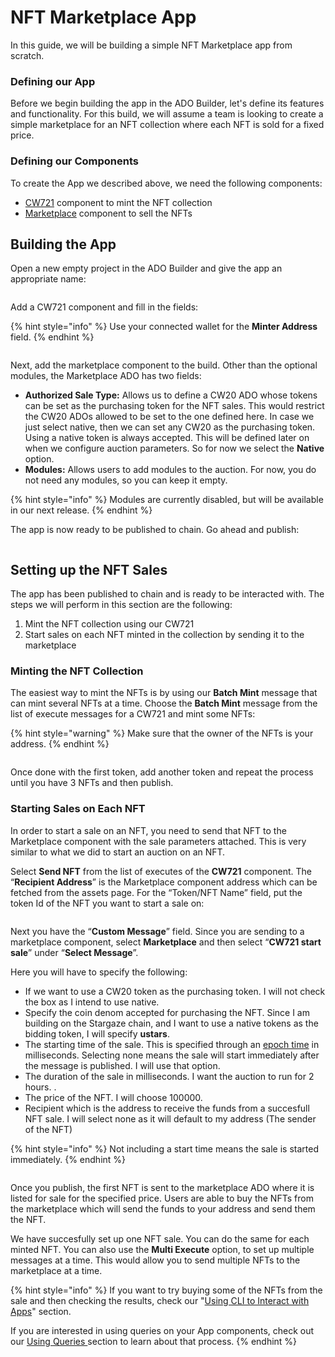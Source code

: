 # NFT Marketplace App

In this guide, we will be building a simple NFT Marketplace app from scratch.&#x20;

### Defining our App

Before we begin building the app in the ADO Builder, let's define its features and functionality. For this build, we will assume a team is looking to create a simple marketplace for an NFT collection where each NFT is sold for a fixed price.&#x20;

### Defining our Components

To create the App we described above, we need the following components:

* [CW721](https://docs.andromedaprotocol.io/andromeda/andromeda-digital-objects/marketplace) component to mint the NFT collection
* [Marketplace](https://docs.andromedaprotocol.io/andromeda/andromeda-digital-objects/marketplace) component to sell the NFTs

## Building the App

Open a new empty project in the ADO Builder and give the app an appropriate name:

<figure><img src="../../.gitbook/assets/Screen Shot 2024-03-18 at 6.38.28 PM.png" alt=""><figcaption></figcaption></figure>

Add a CW721 component and fill in the fields:&#x20;

{% hint style="info" %}
Use your connected wallet for the **Minter Address** field.
{% endhint %}

<figure><img src="../../.gitbook/assets/Screen Shot 2024-03-18 at 6.39.11 PM.png" alt=""><figcaption></figcaption></figure>

Next, add the marketplace component to the build. Other than the optional modules, the Marketplace ADO has two fields:

* **Authorized Sale Type:** Allows us to define a CW20 ADO  whose tokens can be set as the purchasing token for the NFT sales. This would restrict the CW20 ADOs allowed to be set to the one defined here. In case we just select native, then we can set any CW20 as the purchasing token. Using a native token is always accepted. This will be defined later on when we configure auction parameters. So for now we select the **Native** option.
* **Modules:** Allows users to add modules to the auction. For now, you do not need any modules, so you can keep it empty.

{% hint style="info" %}
Modules are currently disabled, but will be available in our next release.
{% endhint %}

The app is now ready to be published to chain. Go ahead and publish:

<figure><img src="../../.gitbook/assets/Screen Shot 2024-03-18 at 6.42.50 PM.png" alt=""><figcaption></figcaption></figure>

## Setting up the NFT Sales

The app has been published to chain and is ready to be interacted with. The steps we will perform in this section are the following:

1. Mint the NFT collection using our CW721
2. Start sales on each NFT minted in the collection by sending it to the marketplace

### Minting the NFT Collection

The easiest way to mint the NFTs is by using our **Batch Mint** message that can mint several NFTs at a time. Choose the **Batch Mint** message from the list of execute messages for a CW721 and mint some NFTs:

{% hint style="warning" %}
Make sure that the owner of the NFTs is your address.
{% endhint %}

<figure><img src="../../.gitbook/assets/Screen Shot 2024-03-18 at 6.48.00 PM.png" alt=""><figcaption></figcaption></figure>

Once done with the first token, add another token and repeat the process until you have 3 NFTs and then publish.

### &#x20;Starting Sales on Each NFT

In order to start a sale on an NFT, you need to send that NFT to the Marketplace component with the sale parameters attached. This is very similar to what we did to start an auction on an NFT. &#x20;

Select **Send NFT** from the list of executes of the **CW721** component. The “**Recipient Address**” is the Marketplace component address which can be fetched from the assets page. For the “Token/NFT Name” field, put the token Id of the NFT you want to start a sale on:

<figure><img src="../../.gitbook/assets/Screen Shot 2024-03-18 at 6.50.54 PM.png" alt=""><figcaption></figcaption></figure>

Next you have the “**Custom Message**” field. Since you are sending to a marketplace component, select **Marketplace** and then select “**CW721 start sale**” under “**Select Message**”.&#x20;

Here you will have to specify the following:

* If we want to use a CW20 token as the purchasing token. I will not check the box as I intend to use native.
* Specify the coin denom accepted for purchasing the NFT. Since I am building on the Stargaze chain, and I want to use a native tokens as the bidding token, I will specify **ustars**.
* The starting time of the sale. This is specified through an [epoch time](https://www.google.com/url?q=https://www.epochconverter.com\&sa=D\&source=editors\&ust=1684253771700484\&usg=AOvVaw1ibK4NOXubSN0uNcYHSI6F) in milliseconds. Selecting none means the sale will start immediately after the message is published. I will use that option.
* The duration of the sale in milliseconds. I want the auction to run for 2 hours. .
* The price of the NFT. I will choose 100000.&#x20;
* Recipient which is the address to receive the funds from a succesfull NFT sale. I will select none as it will default to my address (The sender of the NFT)

{% hint style="info" %}
Not including a start time means the sale is started immediately.
{% endhint %}

<figure><img src="../../.gitbook/assets/Screen Shot 2024-04-18 at 7.35.33 PM.png" alt=""><figcaption></figcaption></figure>

Once you publish, the first NFT is sent to the marketplace ADO where it is listed for sale for the specified price. Users are able to buy the NFTs from the marketplace which will send the funds to your address and send them the NFT.

We have succesfully set up one NFT sale. You can do the same for each minted NFT. You can also use the **Multi Execute** option, to set up multiple messages at a time. This would allow you to send multiple NFTs to the marketplace at a time.

{% hint style="info" %}
If you want to try buying some of the NFTs from the sale and then checking the results, check our "[Using CLI to Interact with Apps](../using-cli-to-interact-with-apps.md)" section.

If you are interested in using queries on your App components, check out our [Using Queries ](../using-queries.md)section to learn about that process.
{% endhint %}
